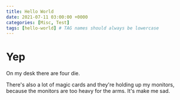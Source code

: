 ```yaml
---
title: Hello World
date: 2021-07-11 03:00:00 +0000
categories: [Misc, Test]
tags: [hello-world] # TAG names should always be lowercase
---
```


<h1>Yep</h1>
<body>
    <p>On my desk there are four die.</p>
    <p>There's also a lot of magic cards and they're holding up my monitors, because the monitors are too heavy for the arms. It's make me sad.</p>
</body>
